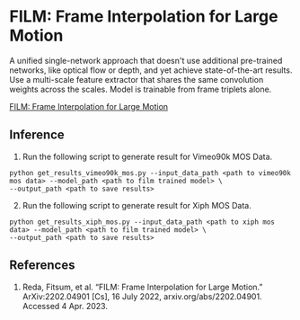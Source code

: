 # FILM: Frame Interpolation for Large Motion

A unified single-network approach that doesn't use additional pre-trained networks, like optical flow or depth, and yet achieve state-of-the-art results. Use a multi-scale feature extractor that shares the same convolution weights across the scales. Model is trainable from frame triplets alone. <br>

[FILM: Frame Interpolation for Large Motion](https://arxiv.org/abs/2202.04901)

## Inference

1. Run the following script to generate result for Vimeo90k MOS Data.

``` 
python get_results_vimeo90k_mos.py --input_data_path <path to vimeo90k mos data> --model_path <path to film trained model> \
--output_path <path to save results>
```
 
2. Run the following script to generate result for Xiph MOS Data.

``` 
python get_results_xiph_mos.py --input_data_path <path to xiph mos data> --model_path <path to film trained model> \
--output_path <path to save results>
```
 
## References

1. Reda, Fitsum, et al. “FILM: Frame Interpolation for Large Motion.” ArXiv:2202.04901 [Cs], 16 July 2022, arxiv.org/abs/2202.04901. Accessed 4 Apr. 2023.

